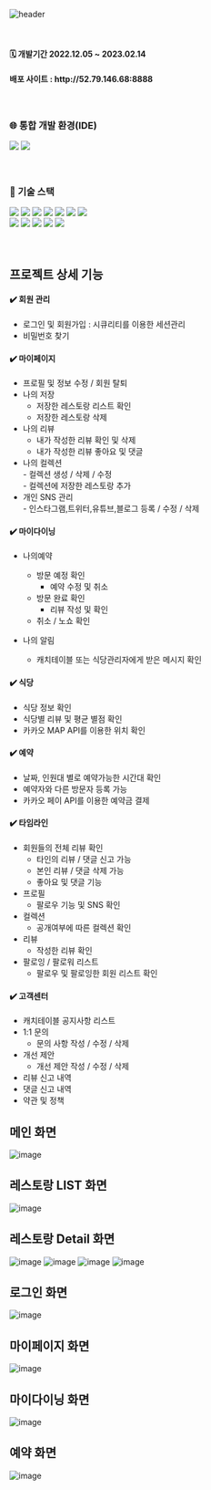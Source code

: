 ![header](https://capsule-render.vercel.app/api?type=waving&color=timeGradient&height=250&text=🍽️CatchTable🍽️&desc=&descSize=30&descAlignY=65&animation=fadeIn&fontAlignY=40)


<br>

<div align="LEFT">
<h4> 🗓️ 개발기간 2022.12.05 ~ 2023.02.14 </h4> 
<h4> 배포 사이트 : http://52.79.146.68:8888</h4>
</div>
<br>
	
<h3>🌐 통합 개발 환경(IDE)</h3>
<div align="LEFT">
<img src="https://img.shields.io/badge/IntelliJIDEA-000000?style=flat&logo=INTELLIJIDEA&logoColor=white" />
<img src="https://img.shields.io/badge/Visual Studio Code-007ACC?style=flat&logo=Visual Studio Code&logoColor=white" />
</div>
<br>
<br>

<h3>🔗 기술 스택<br></h3>
<div align="LEFT">
	<img src="https://img.shields.io/badge/Java-007396?style=flat&logo=Java&logoColor=white" />
	<img src="https://img.shields.io/badge/HTML5-E34F26?style=flat&logo=HTML5&logoColor=white" />
	<img src="https://img.shields.io/badge/CSS3-1572B6?style=flat&logo=CSS3&logoColor=white" />
	<img src="https://img.shields.io/badge/JavaScript-lightgrey?style=flat&logo=JavaScript&logoColor=#F7DF1E" />
	<img src="https://img.shields.io/badge/jQuery-blueviolet?style=flat&logo=jQuery&logoColor=#0769AD" />
	<img src="https://img.shields.io/badge/Thymeleaf-green?style=flat&logo=Thymeleaf&logoColor=#005F0F" />
	<img src="https://img.shields.io/badge/ajax-007396?style=flat&logo=ajax&logoColor=white" />
	<br>
	<img src="https://img.shields.io/badge/Spring Boot-yellow?style=flat&logo=Spring Boot&logoColor=#6DB33F" />
	<img src="https://img.shields.io/badge/MySQL-9cf?style=flat&logo=MySQL&logoColor=#4479A1" />
	<img src="https://img.shields.io/badge/Spring Security -6DB33F?style=flat&logo=Spring Security&logoColor=white" />
<img src="https://img.shields.io/badge/JPA_Hibernate -59666C?style=flat&logo=Hibernate&logoColor=white" />
	<img src="https://img.shields.io/badge/KakaoAPI -FFCD00?style=flat&logo=Kakao&logoColor=brown" />
  </div>
  <br>
  <br>


## 프로젝트 상세 기능
 #### ✔️ 회원 관리
  * 로그인 및 회원가입 : 시큐리티를 이용한 세션관리
  * 비밀번호 찾기
  
 #### ✔️ 마이페이지
   * 프로필 및 정보 수정 / 회원 탈퇴<br>
   * 나의 저장<br>
     - 저장한 레스토랑 리스트 확인<br>
     - 저장한 레스토랑 삭제<br>
   * 나의 리뷰<br>
     - 내가 작성한 리뷰 확인 및 삭제<br>
     - 내가 작성한 리뷰 좋아요 및 댓글<br>
   * 나의 컬렉션<br>
   	- 컬렉션 생성 / 삭제 / 수정<br>
	- 컬렉션에 저장한 레스토랑 추가<br>
   * 개인 SNS 관리<br>
   	- 인스타그램,트위터,유튜브,블로그 등록 / 수정 / 삭제<br>
	
#### ✔️ 마이다이닝
   * 나의예약 <br>
     - 방문 예정 확인<br>
       + 예약 수정 및 취소 
     - 방문 완료 확인<br>
       + 리뷰 작성 및 확인
     - 취소 / 노쇼 확인<br>
     
   * 나의 알림<br>
     - 캐치테이블 또는 식당관리자에게 받은 메시지 확인<br>
     
#### ✔️ 식당 
   * 식당 정보 확인
   * 식당별 리뷰 및 평균 별점 확인
   * 카카오 MAP API를 이용한 위치 확인
  
  
#### ✔️ 예약
   * 날짜, 인원대 별로 예약가능한 시간대 확인
   * 예약자와 다른 방문자 등록 가능
   * 카카오 페이 API를 이용한 예약금 결제

  
#### ✔️ 타임라인
   * 회원들의 전체 리뷰 확인
     - 타인의 리뷰 / 댓글 신고 가능<br>
     - 본인 리뷰 / 댓글 삭제 가능<br>
     - 좋아요 및 댓글 기능<br>
   * 프로필
     - 팔로우 기능 및 SNS 확인 <br>
   * 컬렉션
     - 공개여부에 따른 컬렉션 확인<br> 
   * 리뷰
     - 작성한 리뷰 확인 <br>
   * 팔로잉 / 팔로워 리스트
     - 팔로우 및 팔로잉한 회원 리스트 확인<br>
     
 #### ✔️ 고객센터
   * 캐치테이블 공지사항 리스트
   * 1:1 문의
     - 문의 사항 작성 / 수정 / 삭제
   * 개선 제안
     - 개선 제안 작성 / 수정 / 삭제
   * 리뷰 신고 내역
   * 댓글 신고 내역
   * 약관 및 정책 


## 메인 화면
![image](https://github.com/ghdwhd0302/catchMind/blob/main/src/main/resources/static/images/index.png?raw=true)

## 레스토랑 LIST 화면
![image](https://github.com/ghdwhd0302/catchMind/blob/main/src/main/resources/static/images/shoplist.png?raw=true)

## 레스토랑 Detail 화면
![image](https://github.com/ghdwhd0302/catchMind/blob/main/src/main/resources/static/images/shopdetail1.png?raw=true)
![image](https://github.com/ghdwhd0302/catchMind/blob/main/src/main/resources/static/images/shopdetail2.png?raw=true)
![image](https://github.com/ghdwhd0302/catchMind/blob/main/src/main/resources/static/images/shopdetail3.png?raw=true)
![image](https://github.com/ghdwhd0302/catchMind/blob/main/src/main/resources/static/images/shopdetail4.png?raw=true)

## 로그인 화면
![image](https://github.com/ghdwhd0302/catchMind/blob/main/src/main/resources/static/images/login.png?raw=true)

## 마이페이지 화면
![image](https://github.com/ghdwhd0302/catchMind/blob/main/src/main/resources/static/images/mypage.png?raw=true)

## 마이다이닝 화면
![image](https://github.com/ghdwhd0302/catchMind/blob/main/src/main/resources/static/images/mydining.png?raw=true)

## 예약 화면
![image](https://github.com/ghdwhd0302/catchMind/blob/main/src/main/resources/static/images/reservation.png?raw=true)



 	
	

  

